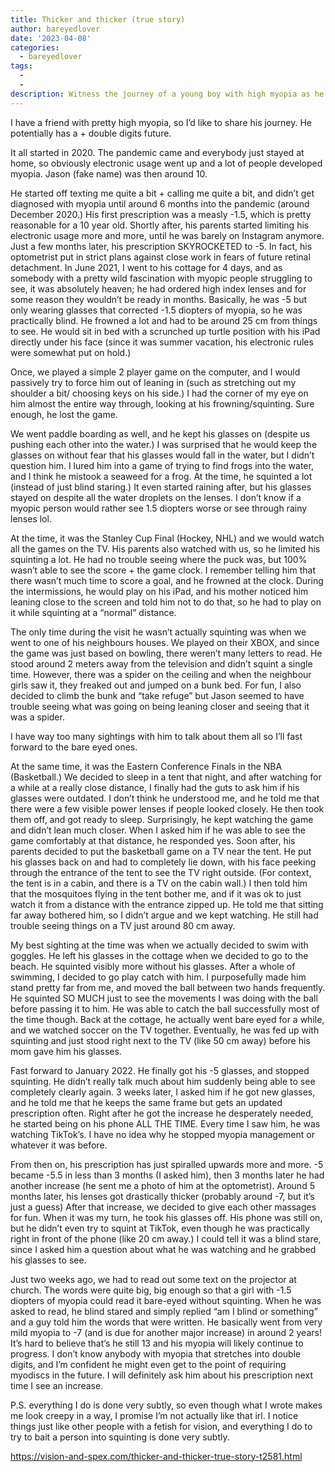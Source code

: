 ```yaml
---
title: Thicker and thicker (true story)
author: bareyedlover
date: '2023-04-08'
categories:
  - bareyedlover
tags:
  - 
  - 
description: Witness the journey of a young boy with high myopia as he navigates the challenges of daily life without clear vision.
---
```

I have a friend with pretty high myopia, so I’d like to share his journey. He potentially has a + double digits future.

It all started in 2020. The pandemic came and everybody just stayed at home, so obviously electronic usage went up and a lot of people developed myopia. Jason (fake name) was then around 10. 

He started off texting me quite a bit + calling me quite a bit, and didn’t get diagnosed with myopia until around 6 months into the pandemic (around December 2020.) His first prescription was a measly -1.5, which is pretty reasonable for a 10 year old. Shortly after, his parents started limiting his electronic usage more and more, until he was barely on Instagram anymore. Just a few months later, his prescription SKYROCKETED to -5. In fact, his optometrist put in strict plans against close work in fears of future retinal detachment. In June 2021, I went to his cottage for 4 days, and as somebody with a pretty wild fascination with myopic people struggling to see, it was absolutely heaven; he had ordered high index lenses and for some reason they wouldn’t be ready in months. Basically, he was -5 but only wearing glasses that corrected -1.5 diopters of myopia, so he was practically blind. He frowned a lot and had to be around 25 cm from things to see. He would sit in bed with a scrunched up turtle position with his iPad directly under his face (since it was summer vacation, his electronic rules were somewhat put on hold.) 

Once, we played a simple 2 player game on the computer, and I would passively try to force him out of leaning in (such as stretching out my shoulder a bit/ choosing keys on his side.) I had the corner of my eye on him almost the entire way through, looking at his frowning/squinting. Sure enough, he lost the game.

We went paddle boarding as well, and he kept his glasses on (despite us pushing each other into the water.) I was surprised that he would keep the glasses on without fear that his glasses would fall in the water, but I didn’t question him. I lured him into a game of trying to find frogs into the water, and I think he mistook a seaweed for a frog. At the time, he squinted a lot (instead of just blind staring.) It even started raining after, but his glasses stayed on despite all the water droplets on the lenses. I don’t know if a myopic person would rather see 1.5 diopters worse or see through rainy lenses lol.

At the time, it was the Stanley Cup Final (Hockey, NHL) and we would watch all the games on the TV. His parents also watched with us, so he limited his squinting a lot. He had no trouble seeing where the puck was, but 100% wasn’t able to see the score + the game clock. I remember telling him that there wasn’t much time to score a goal, and he frowned at the clock. During the intermissions, he would play on his iPad, and his mother noticed him leaning close to the screen and told him not to do that, so he had to play on it while squinting at a “normal” distance. 

The only time during the visit he wasn’t actually squinting was when we went to one of his neighbours houses. We played on their XBOX, and since the game was just based on bowling, there weren’t many letters to read. He stood around 2 meters away from the television and didn’t squint a single time. However, there was a spider on the ceiling and when the neighbour girls saw it, they freaked out and jumped on a bunk bed. For fun, I also decided to climb the bunk and “take refuge” but Jason seemed to have trouble seeing what was going on being leaning closer and seeing that it was a spider.

I have way too many sightings with him to talk about them all so I’ll fast forward to the bare eyed ones.

At the same time, it was the Eastern Conference Finals in the NBA (Basketball.) We decided to sleep in a tent that night, and after watching for a while at a really close distance, I finally had the guts to ask him if his glasses were outdated. I don’t think he understood me, and he told me that there were a few visible power lenses if people looked closely. He then took them off, and got ready to sleep. Surprisingly, he kept watching the game and didn’t lean much closer. When I asked him if he was able to see the game comfortably at that distance, he responded yes. Soon after, his parents decided to put the basketball game on a TV near the tent. He put his glasses back on and had to completely lie down, with his face peeking through the entrance of the tent to see the TV right outside. (For context, the tent is in a cabin, and there is a TV on the cabin wall.) I then told him that the mosquitoes flying in the tent bother me, and if it was ok to just watch it from a distance with the entrance zipped up. He told me that sitting far away bothered him, so I didn’t argue and we kept watching. He still had trouble seeing things on a TV just around 80 cm away.

My best sighting at the time was when we actually decided to swim with goggles. He left his glasses in the cottage when we decided to go to the beach. He squinted visibly more without his glasses. After a whole of swimming, I decided to go play catch with him. I purposefully made him stand pretty far from me, and moved the ball between two hands frequently. He squinted SO MUCH just to see the movements I was doing with the ball before passing it to him. He was able to catch the ball successfully most of the time though. Back at the cottage, he actually went bare eyed for a while, and we watched soccer on the TV together. Eventually, he was fed up with squinting and just stood right next to the TV (like 50 cm away) before his mom gave him his glasses. 

Fast forward to January 2022. He finally got his -5 glasses, and stopped squinting. He didn’t really talk much about him suddenly being able to see completely clearly again. 3 weeks later, I asked him if he got new glasses, and he told me that he keeps the same frame but gets an updated prescription often. Right after he got the increase he desperately needed, he started being on his phone ALL THE TIME.  Every time I saw him, he was watching TikTok’s. I have no idea why he stopped myopia management or whatever it was before. 

From then on, his prescription has just spiralled upwards more and more. -5 became -5.5 in less than 3 months (I asked him), then 3 months later he had another increase (he sent me a photo of him at the optometrist). Around 5 months later, his lenses got drastically thicker (probably around -7, but it’s just a guess) After that increase, we decided to give each other massages for fun. When it was my turn, he took his glasses off. His phone was still on, but he didn’t even try to squint at TikTok, even though he was practically right in front of the phone (like 20 cm away.) I could tell it was a blind stare, since I asked him a question about what he was watching and he grabbed his glasses to see. 

Just two weeks ago, we had to read out some text on the projector at church. The words were quite big, big enough so that a girl with -1.5 diopters of myopia could read it bare-eyed without squinting. When he was asked to read, he blind stared and simply replied “am I blind or something” and a guy told him the words that were written. He basically went from very mild myopia to -7 (and is due for another major increase) in around 2 years! It’s hard to believe that’s he still 13 and his myopia will likely continue to progress. I don’t know anybody with myopia that stretches into double digits, and I’m confident he might even get to the point of requiring myodiscs in the future. I will definitely ask him about his prescription next time I see an increase.

P.S. everything I do is done very subtly, so even though what I wrote makes me look creepy in a way, I promise I’m not actually like that irl. I notice things just like other people with a fetish for vision, and everything I do to try to bait a person into squinting is done very subtly.

https://vision-and-spex.com/thicker-and-thicker-true-story-t2581.html